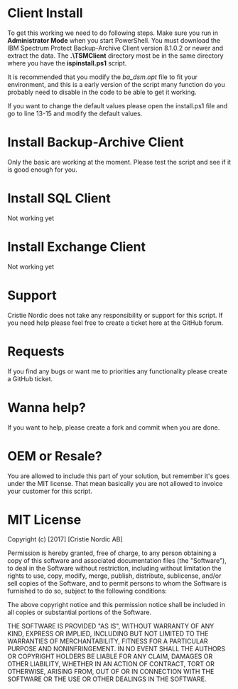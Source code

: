 # Client Install
To get this working we need to do following steps.
Make sure you run in **Administrator Mode** when you start PowerShell.
You must download the IBM Spectrum Protect Backup-Archive Client version 8.1.0.2 or newer and extract the data.
The **.\TSMClient** directory most be in the same directory where you have the **ispinstall.ps1** script.

It is recommended that you modify the *ba_dsm.opt* file to fit your environment, and this is a early version of the script many function do you probably need to disable in the code to be able to get it working.

If you want to change the default values please open the install.ps1 file and go to line 13-15 and modify the default values.

# Install Backup-Archive Client
Only the basic are working at the moment. Please test the script and see if it is good enough for you.

# Install SQL Client
Not working yet

# Install Exchange Client
Not working yet

# Support
Cristie Nordic does not take any responsibility or support for this script. 
If you need help please feel free to create a ticket here at the GitHub forum.

# Requests
If you find any bugs or want me to priorities any functionality please create a GitHub ticket.

# Wanna help?
If you want to help, please create a fork and commit when you are done.

# OEM or Resale?
You are allowed to include this part of your solution, but remember it's goes under the MIT license.
That mean basically you are not allowed to invoice your customer for this script.

# MIT License

Copyright (c) [2017] [Cristie Nordic AB]

Permission is hereby granted, free of charge, to any person obtaining a copy
of this software and associated documentation files (the "Software"), to deal
in the Software without restriction, including without limitation the rights
to use, copy, modify, merge, publish, distribute, sublicense, and/or sell
copies of the Software, and to permit persons to whom the Software is
furnished to do so, subject to the following conditions:

The above copyright notice and this permission notice shall be included in all
copies or substantial portions of the Software.

THE SOFTWARE IS PROVIDED "AS IS", WITHOUT WARRANTY OF ANY KIND, EXPRESS OR
IMPLIED, INCLUDING BUT NOT LIMITED TO THE WARRANTIES OF MERCHANTABILITY,
FITNESS FOR A PARTICULAR PURPOSE AND NONINFRINGEMENT. IN NO EVENT SHALL THE
AUTHORS OR COPYRIGHT HOLDERS BE LIABLE FOR ANY CLAIM, DAMAGES OR OTHER
LIABILITY, WHETHER IN AN ACTION OF CONTRACT, TORT OR OTHERWISE, ARISING FROM,
OUT OF OR IN CONNECTION WITH THE SOFTWARE OR THE USE OR OTHER DEALINGS IN THE
SOFTWARE.
